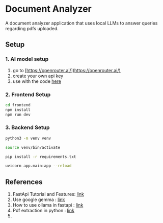 # Document Analyzer

A document analyzer application that uses local LLMs to answer queries regarding pdfs uploaded.

## Setup

### 1. AI model setup

1. go to [https://openrouter.ai/](https://openrouter.ai/)
2. create your own api key
3. use with the code [here](https://openrouter.ai/google/gemma-3n-e2b-it:free/api)

### 2. Frontend Setup

```bash
cd frontend
npm install
npm run dev
```

### 3. Backend Setup

```bash
python3 -m venv venv

source venv/bin/activate

pip install -r requirements.txt

uvicorn app.main:app --reload
```
## References

1. FastApi Tutorial and Features: [link](https://fastapi.tiangolo.com/)
2. Use google gemma : [link](https://openrouter.ai/google/gemma-3n-e2b-it:free/api)
3. How to use ollama in fastapi : [link](https://www.byteplus.com/en/topic/556170)
4. Pdf extraction in python : [link](https://pypdf2.readthedocs.io/en/3.0.0/user/extract-text.html)
5. 
